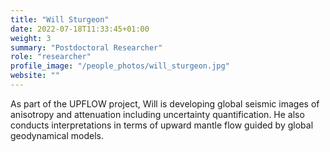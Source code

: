 ```yaml
---
title: "Will Sturgeon"
date: 2022-07-18T11:33:45+01:00
weight: 3
summary: "Postdoctoral Researcher"
role: "researcher"
profile_image: "/people_photos/will_sturgeon.jpg"
website: ""
---
```


As part of the UPFLOW project, Will is developing global seismic images of anisotropy and attenuation including uncertainty quantification.
He also conducts interpretations in terms of upward mantle flow guided by global geodynamical models.
